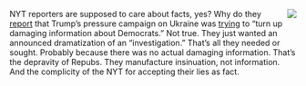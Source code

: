 <img src="http://scripting.com/images/2019/10/14/greenAcres.png" border="0" align="right">NYT reporters are supposed to care about facts, yes? Why do they <a href="https://www.nytimes.com/2019/11/18/us/politics/trump-impeachment.html">report</a> that Trump’s pressure campaign on Ukraine was <a href="http://scripting.com/images/2019/11/19/nytreportexcerpt.png">trying</a> to “turn up damaging information about Democrats.” Not true. They just wanted an announced dramatization of an “investigation.” That’s all they needed or sought. Probably because there was no actual damaging information. That’s the depravity of Repubs. They manufacture insinuation, not information. And the complicity of the NYT for accepting their lies as fact.
